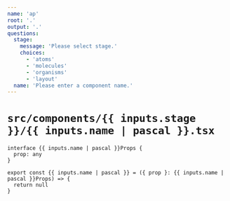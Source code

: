 ```yaml
---
name: 'ap'
root: '.'
output: '.'
questions:
  stage:
    message: 'Please select stage.'
    choices:
      - 'atoms'
      - 'molecules'
      - 'organisms'
      - 'layout'
  name: 'Please enter a component name.'
---
```


# `src/components/{{ inputs.stage }}/{{ inputs.name | pascal }}.tsx`

```tsx
interface {{ inputs.name | pascal }}Props {
  prop: any
}

export const {{ inputs.name | pascal }} = ({ prop }: {{ inputs.name | pascal }}Props) => {
  return null
}
```